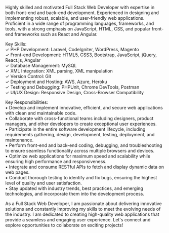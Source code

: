 Highly skilled and motivated Full Stack Web Developer with expertise in both front-end and back-end development. Experienced in designing and implementing robust, scalable, and user-friendly web applications. Proficient in a wide range of programming languages, frameworks, and tools, with a strong emphasis on JavaScript, HTML, CSS, and popular front-end frameworks such as React and Angular.

Key Skills:</br>
✓ PHP Development: Laravel, CodeIgniter, WordPress, Magento</br>
✓ Front-end Development: HTML5, CSS3, Bootstrap, JavaScript, jQuery, React.js, Angular</br>
✓ Database Management: MySQL</br>
✓ XML Integration: XML parsing, XML manipulation</br>
✓ Version Control: Git</br>
✓ Deployment and Hosting: AWS, Azure, Heroku</br>
✓ Testing and Debugging: PHPUnit, Chrome DevTools, Postman</br>
✓ UI/UX Design: Responsive Design, Cross-Browser Compatibility</br>

Key Responsibilities:</br>
▪ Develop and implement innovative, efficient, and secure web applications with clean and maintainable code.</br>
▪ Collaborate with cross-functional teams including designers, product managers, and other developers to create exceptional user experiences.</br>
▪ Participate in the entire software development lifecycle, including requirements gathering, design, development, testing, deployment, and maintenance.</br>
▪ Perform front-end and back-end coding, debugging, and troubleshooting to ensure seamless functionality across multiple browsers and devices.</br>
▪ Optimize web applications for maximum speed and scalability while ensuring high performance and responsiveness.</br>
▪ Integrate and consume RESTful APIs to fetch and display dynamic data on web pages.</br>
▪ Conduct thorough testing to identify and fix bugs, ensuring the highest level of quality and user satisfaction.</br>
▪ Stay updated with industry trends, best practices, and emerging technologies, and incorporate them into the development process.</br>

As a Full Stack Web Developer, I am passionate about delivering innovative solutions and constantly improving my skills to meet the evolving needs of the industry. I am dedicated to creating high-quality web applications that provide a seamless and engaging user experience. Let's connect and explore opportunities to collaborate on exciting projects!
